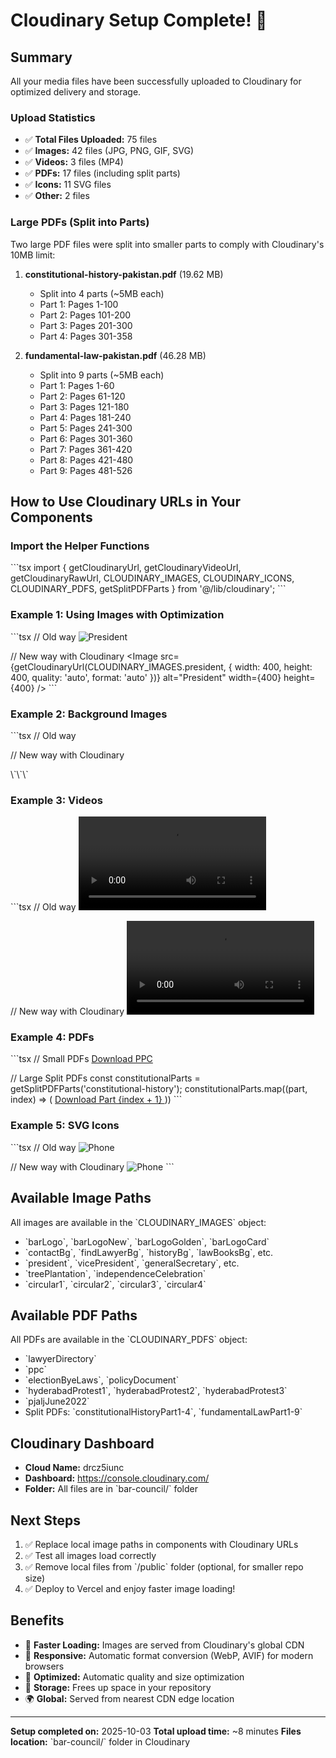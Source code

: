 # Cloudinary Setup Complete! 🎉

## Summary

All your media files have been successfully uploaded to Cloudinary for optimized delivery and storage.

### Upload Statistics

- ✅ **Total Files Uploaded:** 75 files
- ✅ **Images:** 42 files (JPG, PNG, GIF, SVG)
- ✅ **Videos:** 3 files (MP4)
- ✅ **PDFs:** 17 files (including split parts)
- ✅ **Icons:** 11 SVG files
- ✅ **Other:** 2 files

### Large PDFs (Split into Parts)

Two large PDF files were split into smaller parts to comply with Cloudinary's 10MB limit:

1. **constitutional-history-pakistan.pdf** (19.62 MB)
   - Split into 4 parts (~5MB each)
   - Part 1: Pages 1-100
   - Part 2: Pages 101-200
   - Part 3: Pages 201-300
   - Part 4: Pages 301-358

2. **fundamental-law-pakistan.pdf** (46.28 MB)
   - Split into 9 parts (~5MB each)
   - Part 1: Pages 1-60
   - Part 2: Pages 61-120
   - Part 3: Pages 121-180
   - Part 4: Pages 181-240
   - Part 5: Pages 241-300
   - Part 6: Pages 301-360
   - Part 7: Pages 361-420
   - Part 8: Pages 421-480
   - Part 9: Pages 481-526

## How to Use Cloudinary URLs in Your Components

### Import the Helper Functions

\`\`\`tsx
import {
  getCloudinaryUrl,
  getCloudinaryVideoUrl,
  getCloudinaryRawUrl,
  CLOUDINARY_IMAGES,
  CLOUDINARY_ICONS,
  CLOUDINARY_PDFS,
  getSplitPDFParts
} from '@/lib/cloudinary';
\`\`\`

### Example 1: Using Images with Optimization

\`\`\`tsx
// Old way
<Image src="/team/president.jpg" alt="President" width={400} height={400} />

// New way with Cloudinary
<Image
  src={getCloudinaryUrl(CLOUDINARY_IMAGES.president, {
    width: 400,
    height: 400,
    quality: 'auto',
    format: 'auto'
  })}
  alt="President"
  width={400}
  height={400}
/>
\`\`\`

### Example 2: Background Images

\`\`\`tsx
// Old way
<div style={{ backgroundImage: 'url(/contact-bg.jpg)' }}>

// New way with Cloudinary
<div style={{
  backgroundImage: \`url(\${getCloudinaryUrl(CLOUDINARY_IMAGES.contactBg, {
    width: 1920,
    quality: 80
  })})\`
}}>
\`\`\`

### Example 3: Videos

\`\`\`tsx
// Old way
<video src="/logo-animated.mp4" />

// New way with Cloudinary
<video src={getCloudinaryVideoUrl(CLOUDINARY_IMAGES.logoAnimated)} />
\`\`\`

### Example 4: PDFs

\`\`\`tsx
// Small PDFs
<a href={getCloudinaryRawUrl(CLOUDINARY_PDFS.ppc)} download>
  Download PPC
</a>

// Large Split PDFs
const constitutionalParts = getSplitPDFParts('constitutional-history');
constitutionalParts.map((part, index) => (
  <a key={index} href={getCloudinaryRawUrl(part)} download>
    Download Part {index + 1}
  </a>
))
\`\`\`

### Example 5: SVG Icons

\`\`\`tsx
// Old way
<img src="/svgicon/phone.svg" alt="Phone" />

// New way with Cloudinary
<img src={getCloudinaryUrl(CLOUDINARY_ICONS.phone)} alt="Phone" />
\`\`\`

## Available Image Paths

All images are available in the \`CLOUDINARY_IMAGES\` object:

- \`barLogo\`, \`barLogoNew\`, \`barLogoGolden\`, \`barLogoCard\`
- \`contactBg\`, \`findLawyerBg\`, \`historyBg\`, \`lawBooksBg\`, etc.
- \`president\`, \`vicePresident\`, \`generalSecretary\`, etc.
- \`treePlantation\`, \`independenceCelebration\`
- \`circular1\`, \`circular2\`, \`circular3\`, \`circular4\`

## Available PDF Paths

All PDFs are available in the \`CLOUDINARY_PDFS\` object:

- \`lawyerDirectory\`
- \`ppc\`
- \`electionByeLaws\`, \`policyDocument\`
- \`hyderabadProtest1\`, \`hyderabadProtest2\`, \`hyderabadProtest3\`
- \`pjaljJune2022\`
- Split PDFs: \`constitutionalHistoryPart1-4\`, \`fundamentalLawPart1-9\`

## Cloudinary Dashboard

- **Cloud Name:** drcz5iunc
- **Dashboard:** https://console.cloudinary.com/
- **Folder:** All files are in \`bar-council/\` folder

## Next Steps

1. ✅ Replace local image paths in components with Cloudinary URLs
2. ✅ Test all images load correctly
3. ✅ Remove local files from \`/public\` folder (optional, for smaller repo size)
4. ✅ Deploy to Vercel and enjoy faster image loading!

## Benefits

- 🚀 **Faster Loading:** Images are served from Cloudinary's global CDN
- 📱 **Responsive:** Automatic format conversion (WebP, AVIF) for modern browsers
- 🎨 **Optimized:** Automatic quality and size optimization
- 💾 **Storage:** Frees up space in your repository
- 🌍 **Global:** Served from nearest CDN edge location

---

**Setup completed on:** 2025-10-03
**Total upload time:** ~8 minutes
**Files location:** \`bar-council/\` folder in Cloudinary
